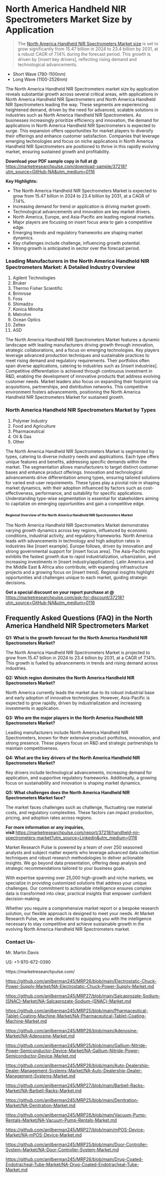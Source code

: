 <h1>North America Handheld NIR Spectrometers Market&nbsp;Size by Application</h1><blockquote><p>The <a href="https://marketresearchpulse.com/download-sample/37218?utm_source=GitHub-NA&amp;utm_medium=0116">North America Handheld NIR Spectrometers Market size</a> is set to grow significantly from 15.47 billion in 2024 to 23.4 billion by 2031, at a robust CAGR of 7.14% during the forecast period. This growth is driven by [insert key drivers], reflecting rising demand and technological advancements.</p></blockquote><ul><li>Short Wave (780-1100nm)<li> Long Wave (1100-2526nm)</li></ul><p>The North America Handheld NIR Spectrometers market size by application reveals substantial growth across several critical areas, with applications in North America Handheld NIR Spectrometers and North America Handheld NIR Spectrometers leading the way. These segments are experiencing heightened demand, driven by the need for advanced, scalable solutions in industries such as North America Handheld NIR Spectrometers. As businesses increasingly prioritize efficiency and innovation, the demand for applications in North America Handheld NIR Spectrometers is expected to surge. This expansion offers opportunities for market players to diversify their offerings and enhance customer satisfaction. Companies that leverage emerging technologies and focus on niche applications in North America Handheld NIR Spectrometers are positioned to thrive in this rapidly evolving market, ensuring sustained growth and profitability.</p><p><strong>Download your PDF sample copy in full at @ </strong><a href="https://marketresearchpulse.com/download-sample/37218?utm_source=GitHub-NA&amp;utm_medium=0116">https://marketresearchpulse.com/download-sample/37218?utm_source=GitHub-NA&amp;utm_medium=0116</a></p><p><strong>Key Highlights: </strong></p><ul><li>The North America Handheld NIR Spectrometers Market is expected to grow from 15.47 billion in 2024 to 23.4 billion by 2031, at a CAGR of 7.14%.</li><li>Increasing demand for trend or application is driving market growth.</li><li>Technological advancements and innovation are key market drivers.</li><li>North America, Europe, and Asia-Pacific are leading regional markets.</li><li>Major players are focusing on insert focus area to gain a competitive edge.</li><li>Emerging trends and regulatory frameworks are shaping market dynamics.</li><li>Key challenges include challenge, influencing growth potential.</li><li>Strong growth is anticipated in sector over the forecast period.</li></ul><h3>Leading Manufacturers in the North America Handheld NIR Spectrometers Market: A Detailed Industry Overview</h3><ol><li>Agilent Technologies</li><li>Bruker</li><li>Thermo Fisher Scientific</li><li>Brimrose</li><li>Foss</li><li>Shimadzu</li><li>Konica Minolta</li><li>Metrohm</li><li>Ocean Optics</li><li>Zeltex</li><li>ASD</li></ol><div class="flex max-w-full flex-col flex-grow"><div class="min-h-8 text-message flex w-full flex-col items-end gap-2 whitespace-normal break-words [.text-message+&amp;]:mt-5" dir="auto" data-message-author-role="assistant" data-message-id="fd8432e4-4910-450d-b182-61b7bfb0a01f" data-message-model-slug="gpt-4o"><div class="flex w-full flex-col gap-1 empty:hidden first:pt-[3px]"><div class="markdown prose w-full break-words dark:prose-invert light"><p>The North America Handheld NIR Spectrometers Market features a dynamic landscape with leading manufacturers driving growth through innovation, strategic collaborations, and a focus on emerging technologies. Key players leverage advanced production techniques and sustainable practices to meet rising demand and regulatory requirements. Their portfolios often span diverse applications, catering to industries such as [insert industries]. Competitive differentiation is achieved through continuous investment in R&amp;D, enabling the development of innovative products that address evolving customer needs. Market leaders also focus on expanding their footprint via acquisitions, partnerships, and distribution networks. This competitive environment fosters advancements, positioning the North America Handheld NIR Spectrometers Market for sustained growth.</p></div></div></div></div><h3>North America Handheld NIR Spectrometers Market by Types</h3><ol><li>Polymer Industry<li> Food and Agriculture<li> Pharmaceutical<li> Oil & Gas<li> Other</li></ol><div class="flex max-w-full flex-col flex-grow"><div class="min-h-8 text-message flex w-full flex-col items-end gap-2 whitespace-normal break-words [.text-message+&amp;]:mt-5" dir="auto" data-message-author-role="assistant" data-message-id="084470be-0bb7-4664-bddf-5156b4f41249" data-message-model-slug="gpt-4o-mini"><div class="flex w-full flex-col gap-1 empty:hidden first:pt-[3px]"><div class="markdown prose w-full break-words dark:prose-invert light"><p>The North America Handheld NIR Spectrometers Market is segmented by types, catering to diverse industry needs and applications. Each type offers unique features and benefits, addressing specific demands within the market. The segmentation allows manufacturers to target distinct customer bases and enhance product offerings. Innovation and technological advancements drive differentiation among types, ensuring tailored solutions for varied end-user requirements. These types play a pivotal role in shaping market dynamics, with their adoption influenced by factors such as cost-effectiveness, performance, and suitability for specific applications. Understanding type-wise segmentation is essential for stakeholders aiming to capitalize on emerging opportunities and gain a competitive edge.</p></div></div></div></div><h3><span style="font-size: 11px;">Regional Overview of the North America Handheld NIR Spectrometers Market</span></h3><div class="flex max-w-full flex-col flex-grow"><div class="min-h-8 text-message flex w-full flex-col items-end gap-2 whitespace-normal break-words [.text-message+&amp;]:mt-5" dir="auto" data-message-author-role="assistant" data-message-id="e9038762-ce64-4e30-91c9-9bd413514231" data-message-model-slug="gpt-4o-mini"><div class="flex w-full flex-col gap-1 empty:hidden first:pt-[3px]"><div class="markdown prose w-full break-words dark:prose-invert light"><p>The North America Handheld NIR Spectrometers Market demonstrates varying growth dynamics across key regions, influenced by economic conditions, industrial activity, and regulatory frameworks. North America leads with advancements in technology and high adoption rates in industries like [insert example]. Europe follows, driven by innovation and strong governmental support for [insert focus area]. The Asia-Pacific region exhibits the fastest growth due to rapid industrialization, urbanization, and increasing investments in [insert industry/application]. Latin America and the Middle East &amp; Africa also contribute, with expanding infrastructure projects and a growing focus on [insert trend]. Regional insights highlight opportunities and challenges unique to each market, guiding strategic decisions.</p></div></div></div></div><p><strong>Get a special discount on your report purchase at @ </strong><a href="https://marketresearchpulse.com/ask-for-discount/37218?utm_source=GitHub-NA&amp;utm_medium=0116">https://marketresearchpulse.com/ask-for-discount/37218?utm_source=GitHub-NA&amp;utm_medium=0116</a></p><h2>Frequently Asked Questions (FAQ) in the North America Handheld NIR Spectrometers Market</h2><p><strong>Q1: What is the growth forecast for the North America Handheld NIR Spectrometers Market?</strong></p><p>The North America Handheld NIR Spectrometers Market is projected to grow from 15.47 billion in 2024 to 23.4 billion by 2031, at a CAGR of 7.14%. This growth is fueled by advancements in trends and rising demand across industries.</p><p><strong>Q2: Which region dominates the North America Handheld NIR Spectrometers Market?</strong></p><p>North America currently leads the market due to its robust industrial base and early adoption of innovative technologies. However, Asia-Pacific is expected to grow rapidly, driven by industrialization and increasing investments in application.</p><p><strong>Q3: Who are the major players in the North America Handheld NIR Spectrometers Market?</strong></p><p>Leading manufacturers include North America Handheld NIR Spectrometers, known for their extensive product portfolios, innovation, and strong presence. These players focus on R&amp;D and strategic partnerships to maintain competitiveness.</p><p><strong>Q4: What are the key drivers of the North America Handheld NIR Spectrometers Market?</strong></p><p>Key drivers include technological advancements, increasing demand for application, and supportive regulatory frameworks. Additionally, a growing focus on sustainability and innovation is shaping market dynamics.</p><p><strong>Q5: What challenges does the North America Handheld NIR Spectrometers Market face?</strong></p><p>The market faces challenges such as challenge, fluctuating raw material costs, and regulatory complexities. These factors can impact production, pricing, and adoption rates across regions.</p><p><strong>For more information or any inquiries, visit&nbsp;</strong><a href="https://marketresearchpulse.com/report/37218/handheld-nir-spectrometers-market?utm_source=Linkedin&utm_medium=0116">https://marketresearchpulse.com/report/37218/handheld-nir-spectrometers-market?utm_source=Linkedin&utm_medium=0116</a></p><p>Market Research Pulse is powered by a team of over 250 seasoned analysts and subject matter experts who leverage advanced data collection techniques and robust research methodologies to deliver actionable insights. We go beyond data presentation, offering deep analysis and strategic recommendations tailored to your business goals.</p><p>With expertise spanning over 25,000 high-growth and niche markets, we specialize in providing customized solutions that address your unique challenges. Our commitment to actionable intelligence ensures complex data is transformed into clear, practical insights that empower confident decision-making.</p><p>Whether you require a comprehensive market report or a bespoke research solution, our flexible approach is designed to meet your needs. At Market Research Pulse, we are dedicated to equipping you with the intelligence necessary to stay competitive and achieve sustainable growth in the evolving North America Handheld NIR Spectrometers market.</p><h3><strong>Contact Us-</strong></h3><p>Mr. Martin Davis</p><p>US: +1-970-672-0390</p><p>https://marketresearchpulse.com/</p><p><a href="https://github.com/anilberman245/MRP26/blob/main/Electrostatic-Chuck-Power-Supply-Market/NA-Electrostatic-Chuck-Power-Supply-Market.md">https://github.com/anilberman245/MRP26/blob/main/Electrostatic-Chuck-Power-Supply-Market/NA-Electrostatic-Chuck-Power-Supply-Market.md</a></p><p><a href="https://github.com/anilberman245/MRP27/blob/main/Salcaprozate-Sodium-(SNAC)-Market/NA-Salcaprozate-Sodium-(SNAC)-Market.md">https://github.com/anilberman245/MRP27/blob/main/Salcaprozate-Sodium-(SNAC)-Market/NA-Salcaprozate-Sodium-(SNAC)-Market.md</a></p><p><a href="https://github.com/anilberman245/MRP25/blob/main/Pharmaceutical-Tablet-Coating-Machine-Market/NA-Pharmaceutical-Tablet-Coating-Machine-Market.md">https://github.com/anilberman245/MRP25/blob/main/Pharmaceutical-Tablet-Coating-Machine-Market/NA-Pharmaceutical-Tablet-Coating-Machine-Market.md</a></p><p><a href="https://github.com/anilberman245/MRP26/blob/main/Adenosine-Market/NA-Adenosine-Market.md">https://github.com/anilberman245/MRP26/blob/main/Adenosine-Market/NA-Adenosine-Market.md</a></p><p><a href="https://github.com/anilberman245/MRP25/blob/main/Gallium-Nitride-Power-Semiconductor-Device-Market/NA-Gallium-Nitride-Power-Semiconductor-Device-Market.md">https://github.com/anilberman245/MRP25/blob/main/Gallium-Nitride-Power-Semiconductor-Device-Market/NA-Gallium-Nitride-Power-Semiconductor-Device-Market.md</a></p><p><a href="https://github.com/anilberman245/MRP26/blob/main/Auto-Dealership-Dealer-Management-Systems-Market/NA-Auto-Dealership-Dealer-Management-Systems-Market.md">https://github.com/anilberman245/MRP26/blob/main/Auto-Dealership-Dealer-Management-Systems-Market/NA-Auto-Dealership-Dealer-Management-Systems-Market.md</a></p><p><a href="https://github.com/anilberman245/MRP27/blob/main/Barbell-Racks-Market/NA-Barbell-Racks-Market.md">https://github.com/anilberman245/MRP27/blob/main/Barbell-Racks-Market/NA-Barbell-Racks-Market.md</a></p><p><a href="https://github.com/anilberman245/MRP25/blob/main/Denitration-Market/NA-Denitration-Market.md">https://github.com/anilberman245/MRP25/blob/main/Denitration-Market/NA-Denitration-Market.md</a></p><p><a href="https://github.com/anilberman245/MRP26/blob/main/Vacuum-Pump-Rentals-Market/NA-Vacuum-Pump-Rentals-Market.md">https://github.com/anilberman245/MRP26/blob/main/Vacuum-Pump-Rentals-Market/NA-Vacuum-Pump-Rentals-Market.md</a></p><p><a href="https://github.com/anilberman245/MRP27/blob/main/mPOS-Device-Market/NA-mPOS-Device-Market.md">https://github.com/anilberman245/MRP27/blob/main/mPOS-Device-Market/NA-mPOS-Device-Market.md</a></p><p><a href="https://github.com/anilberman245/MRP25/blob/main/Door-Controller-System-Market/NA-Door-Controller-System-Market.md">https://github.com/anilberman245/MRP25/blob/main/Door-Controller-System-Market/NA-Door-Controller-System-Market.md</a></p><p><a href="https://github.com/anilberman245/MRP26/blob/main/Drug-Coated-Endotracheal-Tube-Market/NA-Drug-Coated-Endotracheal-Tube-Market.md">https://github.com/anilberman245/MRP26/blob/main/Drug-Coated-Endotracheal-Tube-Market/NA-Drug-Coated-Endotracheal-Tube-Market.md</a></p>
